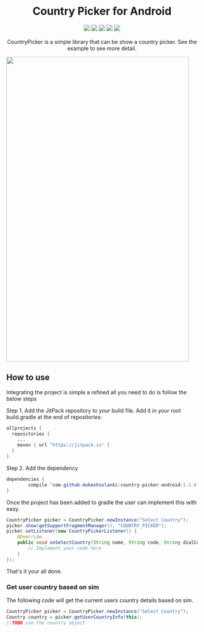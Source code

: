 <h1 align="center">Country Picker for Android</h1>
<p align="center">
  <a href="https://android-arsenal.com/api?level=9"> <img src="https://img.shields.io/badge/API-9%2B-blue.svg?style=flat" /></a>
  <a href="https://jitpack.io/#mukeshsolanki/country-picker-android"> <img src="https://jitpack.io/v/mukeshsolanki/country-picker-android.svg" /></a>
  <a href="http://android-arsenal.com/details/3/3561"> <img src="https://img.shields.io/badge/Android%20Arsenal-Country%20Picker-brightgreen.svg?style=flat" /></a>
  <a href="https://travis-ci.org/mukeshsolanki/country-picker-android"> <img src="https://travis-ci.org/mukeshsolanki/country-picker-android.svg?branch=master" /></a>
  <a href="https://www.paypal.me/mukeshsolanki"> <img src="https://img.shields.io/badge/paypal-donate-yellow.svg" /></a>
  <br /><br />CountryPicker is a simple library that can be show a country picker. See the example to see more detail.
</p>


<img src="https://raw.githubusercontent.com/mukeshsolanki/country-picker-android/master/Screenshot_20160506-152951.png" width="480" height="800" />

## How to use

Integrating the project is simple a refined all you need to do is follow the below steps

Step 1. Add the JitPack repository to your build file. Add it in your root build.gradle at the end of repositories:

```java
allprojects {
  repositories {
    ...
    maven { url "https://jitpack.io" }
  }
}
```
Step 2. Add the dependency
```java
dependencies {
        compile 'com.github.mukeshsolanki:country-picker-android:1.1.6'
}
```

Once the project has been added to gradle the user can implement this with easy.

```java
CountryPicker picker = CountryPicker.newInstance("Select Country");
picker.show(getSupportFragmentManager(), "COUNTRY_PICKER");
picker.setListener(new CountryPickerListener() {
    @Override
    public void onSelectCountry(String name, String code, String dialCode, int flagDrawableResID) {
        // Implement your code here
    }
});
```

That's it your all done.

### Get user country based on sim

The following code will get the current users country details based on sim.

```java
CountryPicker picker = CountryPicker.newInstance("Select Country");
Country country = picker.getUserCountryInfo(this);
//TODO use the country object
```
